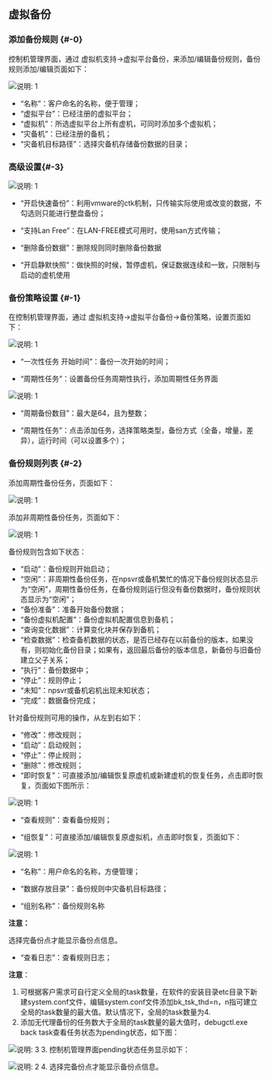 ## 虚拟备份

### 添加备份规则 {#-0}

控制机管理界面，通过 虚拟机支持-&gt;虚拟平台备份，来添加/编辑备份规则，备份规则添加/编辑页面如下：

![说明: 1](/assets/V6.118042702.png)

*   “名称”：客户命名的名称，便于管理；
*   “虚拟平台”：已经注册的虚拟平台；
*   “虚拟机”：所选虚拟平台上所有虚机，可同时添加多个虚拟机；
*   “灾备机”：已经注册的备机；
*   “灾备机目标路径”：选择灾备机存储备份数据的目录；

### 高级设置{#-3}

![说明: 1](/assets/V6.118042707.png)

* “开启快速备份”：利用vmware的ctk机制，只传输实际使用或改变的数据，不勾选则只能进行整盘备份；

* “支持Lan Free”：在LAN-FREE模式可用时，使用san方式传输；

* “删除备份数据”：删除规则同时删除备份数据

* “开启静默快照”：做快照的时候，暂停虚机，保证数据连续和一致，只限制与启动的虚机使用

### 备份策略设置 {#-1}

在控制机管理界面，通过 虚拟机支持-&gt;虚拟平台备份-&gt;备份策略，设置页面如下：

![说明: 1](/assets/V6.118042705.png)

* “一次性任务 开始时间”：备份一次开始的时间；

* “周期性任务”：设置备份任务周期性执行，添加周期性任务界面

![说明: 1](/assets/V6.118042706.png)

* “周期备份数目”：最大是64，且为整数； 

* “周期性任务”：点击添加任务，选择策略类型，备份方式（全备，增量，差异），运行时间（可以设置多个）； 


### 备份规则列表 {#-2}

添加周期性备份任务，页面如下：

![说明: 1](/assets/V6.036298.png)

添加非周期性备份任务，页面如下：

![说明: 1](/assets/V6.036318.png)

备份规则包含如下状态：

*   “启动”：备份规则开始启动；
*   “空闲”：非周期性备份任务，在npsvr或备机繁忙的情况下备份规则状态显示为“空闲”，周期性备份任务，在备份规则运行但没有备份数据时，备份规则状态显示为“空闲”；
*   “备份准备”：准备开始备份数据；
*   “备份虚拟机配置”：备份虚拟机配置信息到备机；
*   “查询变化数据”：计算变化块并保存到备机；
*   “检查数据”：检查备机数据的状态，是否已经存在以前备份的版本，如果没有，则初始化备份目录；如果有，返回最后备份的版本信息，新备份与旧备份建立父子关系；
*   “执行”：备份数据中；
*   “停止”：规则停止；
*   “未知”：npsvr或备机宕机出现未知状态；
*   “完成”：数据备份完成；

针对备份规则可用的操作，从左到右如下：

*   “修改”：修改规则；
*   “启动”：启动规则；
*   “停止”：停止规则；
*   “删除”：修改规则；
*   “即时恢复”：可直接添加/编辑恢复原虚机或新建虚机的恢复任务，点击即时恢复，页面如下图所示：

![说明: 1](/assets/V6.036738.png)

* “查看规则”：查看备份规则；

* “组恢复”：可直接添加/编辑恢复原虚拟机，点击即时恢复，页面如下：

![说明: 1](/assets/V6.118042708.png)

* “名称”：用户命名的名称，方便管理；

* “数据存放目录”：备份规则中灾备机目标路径；

* “组别名称”：备份规则名称


**注意：**

选择完备份点才能显示备份点信息。

*   “查看日志”：查看规则日志；

**注意**：

1.  可根据客户需求可自行定义全局的task数量，在软件的安装目录etc目录下新建system.conf文件，编辑system.conf文件添加bk_tsk_thd=n，n指可建立全局的task数量的最大值。默认情况下，全局的task数量为4.
2.  添加无代理备份的任务数大于全局的task数量的最大值时，debugctl.exe back task查看任务状态为pending状态，如下图：

![说明: 3](/assets/V6.036973.png)
3.  控制机管理界面pending状态任务显示如下：

![说明: 2](/assets/V6.036999.png)
4.  选择完备份点才能显示备份点信息。